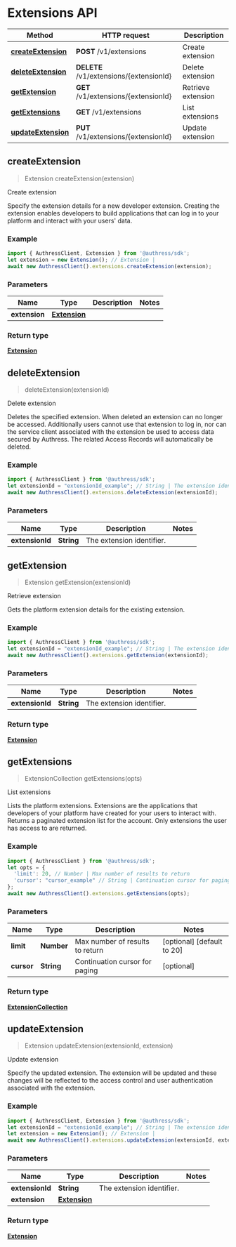 # Extensions API


Method | HTTP request | Description
------------- | ------------- | -------------
[**createExtension**](ExtensionsApi.md#createExtension) | **POST** /v1/extensions | Create extension
[**deleteExtension**](ExtensionsApi.md#deleteExtension) | **DELETE** /v1/extensions/{extensionId} | Delete extension
[**getExtension**](ExtensionsApi.md#getExtension) | **GET** /v1/extensions/{extensionId} | Retrieve extension
[**getExtensions**](ExtensionsApi.md#getExtensions) | **GET** /v1/extensions | List extensions
[**updateExtension**](ExtensionsApi.md#updateExtension) | **PUT** /v1/extensions/{extensionId} | Update extension



## createExtension

> Extension createExtension(extension)

Create extension

Specify the extension details for a new developer extension. Creating the extension enables developers to build applications that can log in to your platform and interact with your users&#39; data.

### Example

```javascript
import { AuthressClient, Extension } from '@authress/sdk';
let extension = new Extension(); // Extension | 
await new AuthressClient().extensions.createExtension(extension);
```

### Parameters


Name | Type | Description  | Notes
------------- | ------------- | ------------- | -------------
 **extension** | [**Extension**](Extension.md)|  | 

### Return type

[**Extension**](Extension.md)


## deleteExtension

> deleteExtension(extensionId)

Delete extension

Deletes the specified extension. When deleted an extension can no longer be accessed. Additionally users cannot use that extension to log in, nor can the service client associated with the extension be used to access data secured by Authress. The related Access Records will automatically be deleted.

### Example

```javascript
import { AuthressClient } from '@authress/sdk';
let extensionId = "extensionId_example"; // String | The extension identifier.
await new AuthressClient().extensions.deleteExtension(extensionId);
```

### Parameters


Name | Type | Description  | Notes
------------- | ------------- | ------------- | -------------
 **extensionId** | **String**| The extension identifier. | 


## getExtension

> Extension getExtension(extensionId)

Retrieve extension

Gets the platform extension details for the existing extension.

### Example

```javascript
import { AuthressClient } from '@authress/sdk';
let extensionId = "extensionId_example"; // String | The extension identifier.
await new AuthressClient().extensions.getExtension(extensionId);
```

### Parameters


Name | Type | Description  | Notes
------------- | ------------- | ------------- | -------------
 **extensionId** | **String**| The extension identifier. | 

### Return type

[**Extension**](Extension.md)


## getExtensions

> ExtensionCollection getExtensions(opts)

List extensions

Lists the platform extensions. Extensions are the applications that developers of your platform have created for your users to interact with. Returns a paginated extension list for the account. Only extensions the user has access to are returned.

### Example

```javascript
import { AuthressClient } from '@authress/sdk';
let opts = {
  'limit': 20, // Number | Max number of results to return
  'cursor': "cursor_example" // String | Continuation cursor for paging
};
await new AuthressClient().extensions.getExtensions(opts);
```

### Parameters


Name | Type | Description  | Notes
------------- | ------------- | ------------- | -------------
 **limit** | **Number**| Max number of results to return | [optional] [default to 20]
 **cursor** | **String**| Continuation cursor for paging | [optional] 

### Return type

[**ExtensionCollection**](ExtensionCollection.md)

## updateExtension

> Extension updateExtension(extensionId, extension)

Update extension

Specify the updated extension. The extension will be updated and these changes will be reflected to the access control and user authentication associated with the extension.

### Example

```javascript
import { AuthressClient, Extension } from '@authress/sdk';
let extensionId = "extensionId_example"; // String | The extension identifier.
let extension = new Extension(); // Extension | 
await new AuthressClient().extensions.updateExtension(extensionId, extension);
```

### Parameters


Name | Type | Description  | Notes
------------- | ------------- | ------------- | -------------
 **extensionId** | **String**| The extension identifier. | 
 **extension** | [**Extension**](Extension.md)|  | 

### Return type

[**Extension**](Extension.md)

